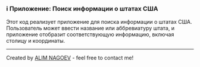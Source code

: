 ### ℹ️ Приложение: Поиск информации о штатах США

Этот код реализует приложение для поиска информации о штатах США.
Пользователь может ввести название или аббревиатуру штата, и приложение
отобразит соответствующую информацию, включая столицу и координаты.

-----
Created by [ALIM NAGOEV](https://github.com/nagoev-id) - feel free to contact me!

